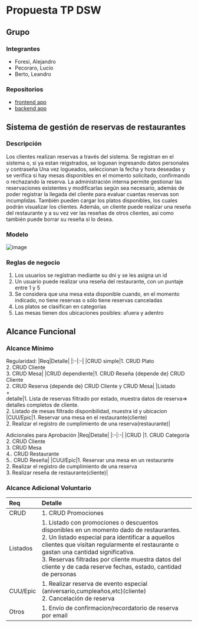 # Propuesta TP DSW

## Grupo
### Integrantes
* Foresi, Alejandro
* Pecoraro, Lucio
* Berto, Leandro

### Repositorios
* [frontend app](http://hyperlinkToGihubOrGitlab)
* [backend app](http://hyperlinkToGihubOrGitlab)


## Sistema de gestión de reservas de restaurantes
### Descripción
Los clientes realizan reservas a través del sistema. Se registran en el sistema o, si ya estan reigstrados, se loguean ingresando datos personales y contraseña
Una vez logueados, seleccionan la fecha y hora deseadas y se verifica si hay mesas disponibles en el momento solicitado, confirmando o rechazando la reserva.
La administración interna permite gestionar las reservaciones existentes y modificarlas según sea necesario, además de poder registrar la llegada del cliente para evaluar cuantas reservas son incumplidas. También pueden cargar los platos disponibles, los cuales podrán visualizar los clientes.
Además, un cliente puede realizar una reseña del restaurante y a su vez ver las reseñas de otros clientes, asi como también puede borrar su reseña si lo desea.

### Modelo
![image](https://github.com/chipcasla/utn-dsw/blob/main/Diagrama%20dsw.drawio.png)

### Reglas de negocio
1. Los usuarios se registran mediante su dni y se les asigna un id
2. Un usuario puede realizar una reseña del restaurante, con un puntaje entre 1 y 5
3. Se considera que una mesa esta disponible cuando, en el momento indicado, no tiene reservas o sólo tiene reservas canceladas
4. Los platos se clasifican en categorías
5. Las mesas tienen dos ubicaciones posibles: afuera y adentro

## Alcance Funcional 

### Alcance Mínimo

Regularidad:
|Req|Detalle|
|:-|:-|
|CRUD simple|1. CRUD Plato<br>2. CRUD Cliente<br>3. CRUD Mesa|
|CRUD dependiente|1. CRUD Reseña {depende de} CRUD Cliente<br>2. CRUD Reserva {depende de} CRUD Cliente y CRUD Mesa|
|Listado<br>+<br>detalle|1. Lista de reservas filtrado por estado, muestra datos de reserva=> detalles completos de cliente.<br> 2. Listado de mesas filtrado disponibilidad, muestra id y ubicacion
|CUU/Epic|1. Reservar una mesa en el restaurante(cliente)<br>2. Realizar el registro de cumplimiento de una reserva(restaurante)|

Adicionales para Aprobación
|Req|Detalle|
|:-|:-|
|CRUD |1. CRUD Categoría<br>2. CRUD Cliente<br>3. CRUD Mesa<br>4.. CRUD Restaurante<br>5.. CRUD Reseña|
|CUU/Epic|1. Reservar una mesa en un restaurante<br>2. Realizar el registro de cumplimiento de una reserva<br>3. Realizar reseña de restaurante(cliente)|


### Alcance Adicional Voluntario

|Req|Detalle|
|:-|:-|
|CRUD |1. CRUD Promociones |
|Listados | 1. Listado con promociones o descuentos disponibles en un momento dado de restaurantes.<br>2. Un listado especial para identificar a aquellos clientes que visitan regularmente el restaurante o gastan una cantidad significativa.<br>3. Reservas filtradas por cliente muestra datos del cliente y de cada reserve fechas, estado, cantidad de personas|
|CUU/Epic|1. Realizar reserva de evento especial (aniversario,cumpleaños,etc)(cliente)<br>2. Cancelación de reserva|
|Otros|1. Envío de confirmacion/recordatorio de reserva por email|

